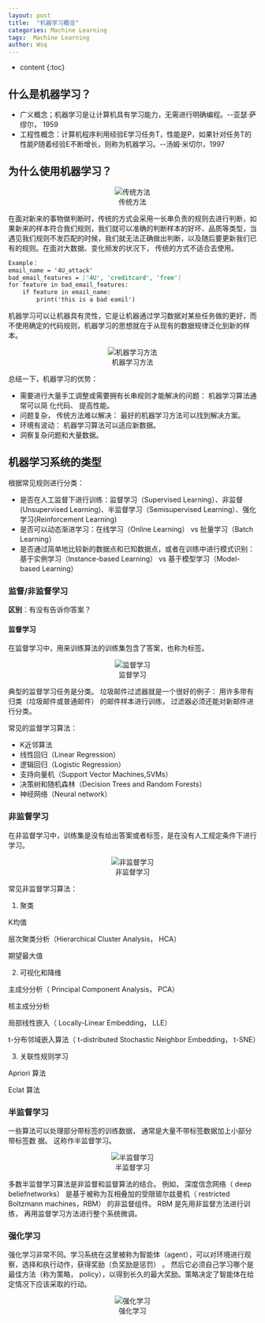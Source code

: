 ```yaml
---
layout: post
title:  "机器学习概览"
categories: Machine Learning
tags:  Machine Learning  
author: Wsq
---
```


* content
{:toc}

## 什么是机器学习？

- 广义概念；机器学习是让计算机具有学习能力，无需进行明确编程。--亚瑟·萨缪尔， 1959
- 工程性概念：计算机程序利用经验E学习任务T，性能是P，如果针对任务T的性能P随着经验E不断增长，则称为机器学习。--汤姆·米切尔，1997

## 为什么使用机器学习？

<center><img alt="传统方法" src="https://raw.githubusercontent.com/Holdwsq/Holdwsq.github.io/master/_pictures/custom_method.jpg"></center>
<center>传统方法</center>

在面对新来的事物做判断时，传统的方式会采用一长串负责的规则去进行判断，如果新来的样本符合我们规则，我们就可以准确的判断样本的好坏、品质等类型，当遇见我们规则不发匹配的时候，我们就无法正确做出判断，以及随后要更新我们已有的规则。在面对大数据、变化频发的状况下，
传统的方式不适合去使用。

```markdown
Example：
email_name = '4U_attack'
bad_email_features = ['4U', 'creditcard', 'free']
for feature in bad_email_features:
    if feature in email_name:
        print('this is a bad eamil')
```

机器学习可以让机器具有灵性，它是让机器通过学习数据对某些任务做的更好，而不使用确定的代码规则，机器学习的思想就在于从现有的数据规律泛化到新的样本。

<center><img alt="机器学习方法" src="https://raw.githubusercontent.com/Holdwsq/Holdwsq.github.io/master/_pictures/ml_method.jpg"></center>
<center>机器学习方法</center>

总结一下，机器学习的优势：

- 需要进行大量手工调整或需要拥有长串规则才能解决的问题： 机器学习算法通常可以简
化代码、 提高性能。
- 问题复杂， 传统方法难以解决： 最好的机器学习方法可以找到解决方案。
- 环境有波动： 机器学习算法可以适应新数据。
- 洞察复杂问题和大量数据。

## 机器学习系统的类型

根据常见规则进行分类：

- 是否在人工监督下进行训练：监督学习（Supervised Learning）、非监督(Unsupervised Learning)、半监督学习（Semisupervised Learning）、强化学习(Reinforcement Learning)
- 是否可以动态渐进学习：在线学习（Online Learning） vs 批量学习（Batch Learning）
- 是否通过简单地比较新的数据点和已知数据点，或者在训练中进行模式识别：基于实例学习（Instance-based Learning） vs 基于模型学习（Model-based Learning）

### 监督/非监督学习

**区别**：有没有告诉你答案？

#### 监督学习
在监督学习中，用来训练算法的训练集包含了答案，也称为标签。

<center><img alt="监督学习" src="https://raw.githubusercontent.com/Holdwsq/Holdwsq.github.io/master/_pictures/Supervised_learning.jpg"></center>
<center>监督学习</center>

典型的监督学习任务是分类。 垃圾邮件过滤器就是一个很好的例子： 用许多带有归类（垃圾邮件或普通邮件） 的邮件样本进行训练， 过滤器必须还能对新邮件进行分类。

常见的监督学习算法：
- K近邻算法
- 线性回归（Linear Regression）
- 逻辑回归（Logistic Regression）
- 支持向量机（Support Vector Machines,SVMs）
- 决策树和随机森林（Decision Trees and Random Forests）
- 神经网络（Neural network）

### 非监督学习
在非监督学习中，训练集是没有给出答案或者标签，是在没有人工规定条件下进行学习。

<center><img alt="非监督学习" src="https://raw.githubusercontent.com/Holdwsq/Holdwsq.github.io/master/_pictures/unSupervised_learning.jpg"></center>
<center>非监督学习</center>

常见非监督学习算法：

1. 聚类

K均值

层次聚类分析（Hierarchical Cluster Analysis， HCA）

期望最大值

2. 可视化和降维

主成分分析（ Principal Component Analysis， PCA）

核主成分分析

局部线性嵌入（ Locally-Linear Embedding， LLE）

t-分布邻域嵌入算法（ t-distributed Stochastic Neighbor Embedding， t-SNE）

3. 关联性规则学习

Apriori 算法

Eclat 算法

### 半监督学习

一些算法可以处理部分带标签的训练数据， 通常是大量不带标签数据加上小部分带标签数
据。 这称作半监督学习。

<center><img alt="半监督学习" src="https://raw.githubusercontent.com/Holdwsq/Holdwsq.github.io/master/_pictures/Semisupervised_learning.jpg"></center>
<center>半监督学习</center>

多数半监督学习算法是非监督和监督算法的结合。 例如， 深度信念网络（ deep beliefnetworks） 是基于被称为互相叠加的受限玻尔兹曼机（ restricted Boltzmann machines，RBM） 的非监督组件。 RBM 是先用非监督方法进行训练， 再用监督学习方法进行整个系统微调。

### 强化学习

强化学习非常不同。学习系统在这里被称为智能体（agent），可以对环境进行观察，选择和执行动作，获得奖励（负奖励是惩罚） 。 然后它必须自己学习哪个是最佳方法（称为策略， policy），以得到长久的最大奖励。策略决定了智能体在给定情况下应该采取的行动。

<center><img alt="强化学习" src="https://raw.githubusercontent.com/Holdwsq/Holdwsq.github.io/master/_pictures/Reinforcement_Learning.jpg"></center>
<center>强化学习</center>
